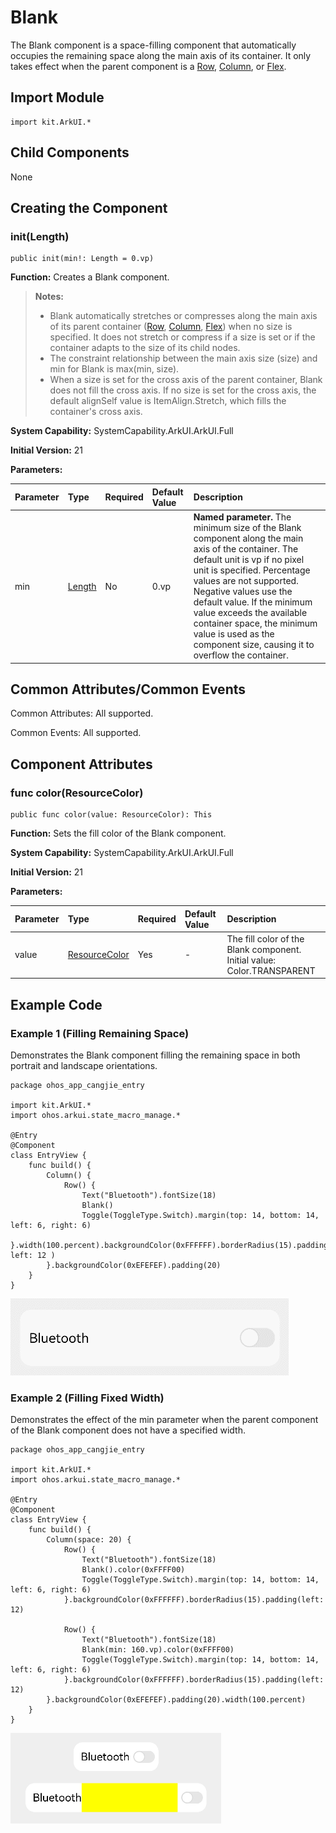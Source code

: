 # Blank

The Blank component is a space-filling component that automatically occupies the remaining space along the main axis of its container. It only takes effect when the parent component is a [Row](./cj-row-column-stack-row.md), [Column](./cj-row-column-stack-column.md), or [Flex](./cj-row-column-stack-flex.md).

## Import Module

```cangjie
import kit.ArkUI.*
```

## Child Components

None

## Creating the Component

### init(Length)

```cangjie
public init(min!: Length = 0.vp)
```

**Function:** Creates a Blank component.

> **Notes:**
>
> - Blank automatically stretches or compresses along the main axis of its parent container ([Row](./cj-row-column-stack-row.md), [Column](./cj-row-column-stack-column.md), [Flex](./cj-row-column-stack-flex.md)) when no size is specified. It does not stretch or compress if a size is set or if the container adapts to the size of its child nodes.
> - The constraint relationship between the main axis size (size) and min for Blank is max(min, size).
> - When a size is set for the cross axis of the parent container, Blank does not fill the cross axis. If no size is set for the cross axis, the default alignSelf value is ItemAlign.Stretch, which fills the container's cross axis.

**System Capability:** SystemCapability.ArkUI.ArkUI.Full

**Initial Version:** 21

**Parameters:**

| Parameter | Type | Required | Default Value | Description |
|:---|:---|:---|:---|:---|
| min | [Length](../BasicServicesKit/cj-apis-base.md#interface-length) | No | 0.vp | **Named parameter.** The minimum size of the Blank component along the main axis of the container. The default unit is vp if no pixel unit is specified. Percentage values are not supported. Negative values use the default value. If the minimum value exceeds the available container space, the minimum value is used as the component size, causing it to overflow the container. |

## Common Attributes/Common Events

Common Attributes: All supported.

Common Events: All supported.

## Component Attributes

### func color(ResourceColor)

```cangjie
public func color(value: ResourceColor): This
```

**Function:** Sets the fill color of the Blank component.

**System Capability:** SystemCapability.ArkUI.ArkUI.Full

**Initial Version:** 21

**Parameters:**

| Parameter | Type | Required | Default Value | Description |
|:---|:---|:---|:---|:---|
| value | [ResourceColor](../BasicServicesKit/cj-apis-base.md#interface-resourcecolor) | Yes | - | The fill color of the Blank component.<br/>Initial value: Color.TRANSPARENT |

## Example Code

### Example 1 (Filling Remaining Space)

Demonstrates the Blank component filling the remaining space in both portrait and landscape orientations.

<!-- run -->

```cangjie
package ohos_app_cangjie_entry

import kit.ArkUI.*
import ohos.arkui.state_macro_manage.*

@Entry
@Component
class EntryView {
    func build() {
        Column() {
            Row() {
                Text("Bluetooth").fontSize(18)
                Blank()
                Toggle(ToggleType.Switch).margin(top: 14, bottom: 14, left: 6, right: 6)
            }.width(100.percent).backgroundColor(0xFFFFFF).borderRadius(15).padding( left: 12 )
        }.backgroundColor(0xEFEFEF).padding(20)
    }
}
```

![blank1](./figures/blank1.gif)

### Example 2 (Filling Fixed Width)

Demonstrates the effect of the min parameter when the parent component of the Blank component does not have a specified width.

<!-- run -->

```cangjie
package ohos_app_cangjie_entry

import kit.ArkUI.*
import ohos.arkui.state_macro_manage.*

@Entry
@Component
class EntryView {
    func build() {
        Column(space: 20) {
            Row() {
                Text("Bluetooth").fontSize(18)
                Blank().color(0xFFFF00)
                Toggle(ToggleType.Switch).margin(top: 14, bottom: 14, left: 6, right: 6)
            }.backgroundColor(0xFFFFFF).borderRadius(15).padding(left: 12)

            Row() {
                Text("Bluetooth").fontSize(18)
                Blank(min: 160.vp).color(0xFFFF00)
                Toggle(ToggleType.Switch).margin(top: 14, bottom: 14, left: 6, right: 6)
            }.backgroundColor(0xFFFFFF).borderRadius(15).padding(left: 12)
        }.backgroundColor(0xEFEFEF).padding(20).width(100.percent)
    }
}
```

![blank2](./figures/blank2.png)